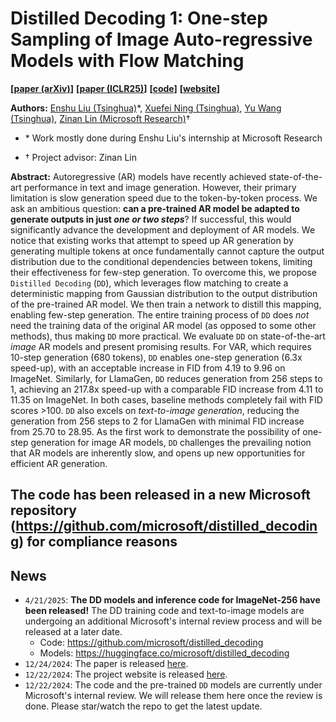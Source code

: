# Distilled Decoding 1: One-step Sampling of Image Auto-regressive Models with Flow Matching

**[[paper (arXiv)](https://arxiv.org/abs/2412.17153)]**
**[[paper (ICLR25)](https://openreview.net/forum?id=zKlFXV87Pp&noteId=TXjgUIaXYP)]**
**[[code](https://github.com/imagination-research/distilled-decoding)]**
**[[website](https://imagination-research.github.io/distilled-decoding)]**


**Authors:** [Enshu Liu (Tsinghua)](https://scholar.google.com/citations?user=0LUhWzoAAAAJ&hl=en)\*, [Xuefei Ning (Tsinghua)](https://nics-effalg.com/ningxuefei/), [Yu Wang (Tsinghua)](https://scholar.google.com/citations?user=j8JGVvoAAAAJ&hl=en), [Zinan Lin (Microsoft Research)](https://zinanlin.me/)†

* \* Work mostly done during Enshu Liu's internship at Microsoft Research

* † Project advisor: Zinan Lin


**Abstract:** Autoregressive (AR) models have recently achieved state-of-the-art performance in text and image generation. However, their primary limitation is slow generation speed due to the token-by-token process. We ask an ambitious question: **can a pre-trained AR model be adapted to generate outputs in just *one or two steps***? If successful, this would significantly advance the development and deployment of AR models. We notice that existing works that attempt to speed up AR generation by generating multiple tokens at once fundamentally cannot capture the output distribution due to the conditional dependencies between tokens, limiting their effectiveness for few-step generation. To overcome this, we propose `Distilled Decoding` (`DD`), which leverages flow matching to create a deterministic mapping from Gaussian distribution to the output distribution of the pre-trained AR model. We then train a network to distill this mapping, enabling few-step generation. The entire training process of `DD` does *not* need the training data of the original AR model (as opposed to some other methods), thus making `DD` more practical. 
We evaluate `DD` on state-of-the-art *image* AR models and present promising results. For VAR, which requires 10-step generation (680 tokens), `DD` enables one-step generation (6.3x speed-up), with an acceptable increase in FID from 4.19 to 9.96 on ImageNet. Similarly, for LlamaGen, `DD` reduces generation from 256 steps to 1, achieving an 217.8x speed-up with a comparable FID increase from 4.11 to 11.35 on ImageNet. In both cases, baseline methods completely fail with FID scores >100. 
`DD` also excels on *text-to-image generation*, reducing the generation from 256 steps to 2 for LlamaGen with minimal FID increase from 25.70 to 28.95. 
As the first work to demonstrate the possibility of one-step generation for image AR models, `DD` challenges the prevailing notion that AR models are inherently slow, and opens up new opportunities for efficient AR generation.

## The code has been released in a new Microsoft repository (https://github.com/microsoft/distilled_decoding) for compliance reasons

## News
* `4/21/2025`: **The DD models and inference code for ImageNet-256 have been released!** The DD training code and text-to-image models are undergoing an additional Microsoft's internal review process and will be released at a later date.
  * Code: https://github.com/microsoft/distilled_decoding 
  * Models: https://huggingface.co/microsoft/distilled_decoding
* `12/24/2024`: The paper is released [here](https://arxiv.org/abs/2412.17153).
* `12/22/2024`: The project website is released [here](https://imagination-research.github.io/distilled-decoding).
* `12/22/2024`: The code and the pre-trained `DD` models are currently under Microsoft's internal review. We will release them here once the review is done. Please star/watch the repo to get the latest update.

